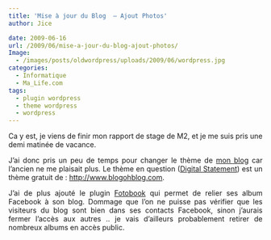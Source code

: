 ```yaml
---
title: 'Mise à jour du Blog  – Ajout Photos'
author: Jice

date: 2009-06-16
url: /2009/06/mise-a-jour-du-blog-ajout-photos/
Image:
  - /images/posts/oldwordpress/uploads/2009/06/wordpress.jpg
categories:
  - Informatique
  - Ma_Life.com
tags:
  - plugin wordpress
  - theme wordpress
  - wordpress
---
```

<p style="text-align: justify;">
  Ca y est, je viens de finir mon rapport de stage de M2, et je me suis pris une demi matinée de vacance.
</p>

<p style="text-align: justify;">
  J&#8217;ai donc pris un peu de temps pour changer le thème de <a title="Blog de Jice Lavocat" href="http://localhost/oldblog">mon blog</a> car l&#8217;ancien ne me plaisait plus. Le thème en question (<a title="Template Digital Statement" href="http://www.blogohblog.com/wordpress-theme-digital-statement" target="_blank">Digital Statement</a>) est un thème gratuit de : <a title="Blogohblog - Templates" href="http://www.blogohblog.com" target="_blank">http://www.blogohblog.com</a>.
</p>

<p style="text-align: justify;">
  J&#8217;ai de plus ajouté le plugin <a title="Fotobook - Plugin Album photos Facebook" href="http://www.aaronharp.com/dev/wp-fotobook/" target="_blank">Fotobook</a> qui permet de relier ses album Facebook à son blog. Dommage que l&#8217;on ne puisse pas vérifier que les visiteurs du blog sont bien dans ses contacts Facebook, sinon j&#8217;aurais fermer l&#8217;accès aux autres .. je vais d&#8217;ailleurs probablement retirer de nombreux albums en accès public.
</p>